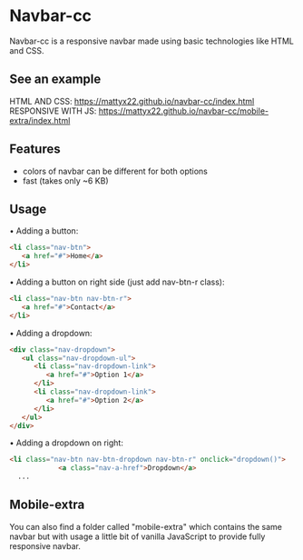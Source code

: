 # Navbar-cc
Navbar-cc is a responsive navbar made using basic technologies like HTML and CSS.

## See an example
HTML AND CSS: https://mattyx22.github.io/navbar-cc/index.html
RESPONSIVE WITH JS: https://mattyx22.github.io/navbar-cc/mobile-extra/index.html

## Features 
- colors of navbar can be different for both options
- fast (takes only ~6 KB)

## Usage
• Adding a button:
```html
<li class="nav-btn">
   <a href="#">Home</a>
</li>
```

• Adding a button on right side (just add nav-btn-r class):
```html
<li class="nav-btn nav-btn-r">
   <a href="#">Contact</a>
</li>
```

• Adding a dropdown:
```html
<div class="nav-dropdown">
   <ul class="nav-dropdown-ul">
      <li class="nav-dropdown-link">
         <a href="#">Option 1</a>
      </li>
      <li class="nav-dropdown-link">
         <a href="#">Option 2</a>
      </li>
   </ul>
</div>
```

• Adding a dropdown on right:
```html
<li class="nav-btn nav-btn-dropdown nav-btn-r" onclick="dropdown()">
            <a class="nav-a-href">Dropdown</a>
  ...
```

## Mobile-extra
You can also find a folder called "mobile-extra" which contains the same navbar but with usage a little bit of vanilla JavaScript to provide fully responsive navbar.



